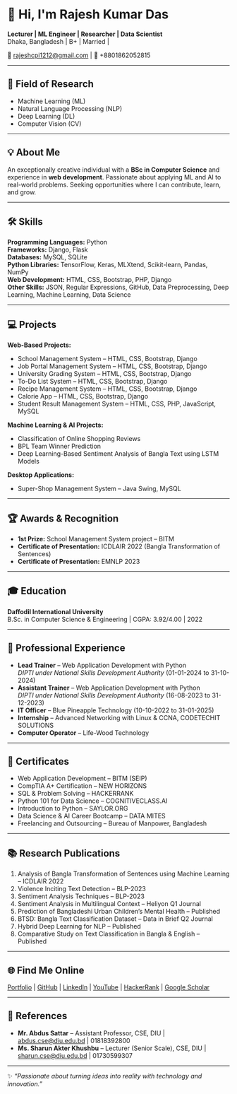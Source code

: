 # 👋 Hi, I'm Rajesh Kumar Das

**Lecturer | ML Engineer | Researcher | Data Scientist**  
Dhaka, Bangladesh | B+ | Married | 

📧 rajeshcpi1212@gmail.com | 📱 +8801862052815  

---

## 🔬 Field of Research
- Machine Learning (ML)  
- Natural Language Processing (NLP)  
- Deep Learning (DL)  
- Computer Vision (CV)  

---

## 💡 About Me
An exceptionally creative individual with a **BSc in Computer Science** and experience in **web development**. Passionate about applying ML and AI to real-world problems. Seeking opportunities where I can contribute, learn, and grow.

---

## 🛠 Skills

**Programming Languages:** Python  
**Frameworks:** Django, Flask  
**Databases:** MySQL, SQLite  
**Python Libraries:** TensorFlow, Keras, MLXtend, Scikit-learn, Pandas, NumPy  
**Web Development:** HTML, CSS, Bootstrap, PHP, Django  
**Other Skills:** JSON, Regular Expressions, GitHub, Data Preprocessing, Deep Learning, Machine Learning, Data Science  

---

## 💻 Projects

**Web-Based Projects:**
- School Management System – HTML, CSS, Bootstrap, Django  
- Job Portal Management System – HTML, CSS, Bootstrap, Django  
- University Grading System – HTML, CSS, Bootstrap, Django  
- To-Do List System – HTML, CSS, Bootstrap, Django  
- Recipe Management System – HTML, CSS, Bootstrap, Django  
- Calorie App – HTML, CSS, Bootstrap, Django  
- Student Result Management System – HTML, CSS, PHP, JavaScript, MySQL  

**Machine Learning & AI Projects:**
- Classification of Online Shopping Reviews  
- BPL Team Winner Prediction  
- Deep Learning-Based Sentiment Analysis of Bangla Text using LSTM Models  

**Desktop Applications:**
- Super-Shop Management System – Java Swing, MySQL  

---

## 🏆 Awards & Recognition
- **1st Prize:** School Management System project – BITM  
- **Certificate of Presentation:** ICDLAIR 2022 (Bangla Transformation of Sentences)  
- **Certificate of Presentation:** EMNLP 2023  

---

## 🎓 Education
**Daffodil International University**  
B.Sc. in Computer Science & Engineering | CGPA: 3.92/4.00 | 2022  

---

## 💼 Professional Experience
- **Lead Trainer** – Web Application Development with Python  
  *DIPTI under National Skills Development Authority* (01-01-2024 to 31-10-2024)  
- **Assistant Trainer** – Web Application Development with Python  
  *DIPTI under National Skills Development Authority* (16-08-2023 to 31-12-2023)  
- **IT Officer** – Blue Pineapple Technology (10-10-2022 to 31-01-2025)  
- **Internship** – Advanced Networking with Linux & CCNA, CODETECHIT SOLUTIONS  
- **Computer Operator** – Life-Wood Technology  

---

## 📜 Certificates
- Web Application Development – BITM (SEIP)  
- CompTIA A+ Certification – NEW HORIZONS  
- SQL & Problem Solving – HACKERRANK  
- Python 101 for Data Science – COGNITIVECLASS.AI  
- Introduction to Python – SAYLOR.ORG  
- Data Science & AI Career Bootcamp – DATA MITES  
- Freelancing and Outsourcing – Bureau of Manpower, Bangladesh  

---

## 📚 Research Publications
1. Analysis of Bangla Transformation of Sentences using Machine Learning – ICDLAIR 2022  
2. Violence Inciting Text Detection – BLP-2023  
3. Sentiment Analysis Techniques – BLP-2023  
4. Sentiment Analysis in Multilingual Context – Heliyon Q1 Journal  
5. Prediction of Bangladeshi Urban Children’s Mental Health – Published  
6. BTSD: Bangla Text Classification Dataset – Data in Brief Q2 Journal  
7. Hybrid Deep Learning for NLP – Published  
8. Comparative Study on Text Classification in Bangla & English – Published  

---

## 🌐 Find Me Online
[Portfolio](https://sites.google.com/view/rajeshdiu/About-Rajesh-DIU?authuser=0) | [GitHub](https://github.com/rajeshdiu) | [LinkedIn](https://www.linkedin.com/in/rajeshitor/) | [YouTube](https://www.youtube.com/c/CreativeCodersbd) | [HackerRank](https://www.hackerrank.com/rajeshcpi1212) | [Google Scholar](https://scholar.google.com/citations?user=YOURID)  

---

## 🤝 References
- **Mr. Abdus Sattar** – Assistant Professor, CSE, DIU | abdus.cse@diu.edu.bd | 01818392800  
- **Ms. Sharun Akter Khushbu** – Lecturer (Senior Scale), CSE, DIU | sharun.cse@diu.edu.bd | 01730599307  

---

✨ *“Passionate about turning ideas into reality with technology and innovation.”*
